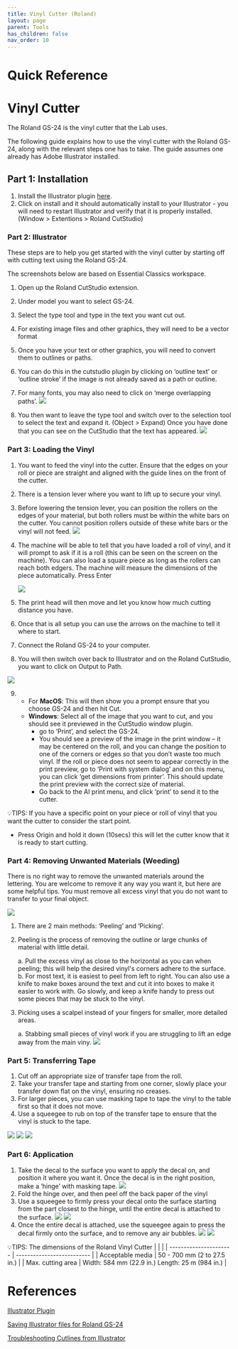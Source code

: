 ```yaml
---
title: Vinyl Cutter (Roland)
layout: page
parent: Tools
has_children: false
nav_order: 10
---
```


# Quick Reference

# Vinyl Cutter

The Roland GS-24 is the vinyl cutter that the Lab uses.

The following guide explains how to use the vinyl cutter with the Roland GS-24, along with the relevant steps one has to take. The guide assumes one already has Adobe Illustrator installed.

## Part 1: Installation

1. Install the Illustrator plugin [here](https://exchange.adobe.com/apps/cc/15901/roland-cutstudio-plugin-for-ai).
2. Click on install and it should automatically install to your Illustrator - you will need to restart Illustrator and verify that it is properly installed. (Window > Extentions > Roland CutStudio)

### Part 2: Illustrator

These steps are to help you get started with the vinyl cutter by starting off with cutting text using the Roland GS-24.

The screenshots below are based on Essential Classics workspace.

1. Open up the Roland CutStudio extension.
2. Under model you want to select GS-24.
3. Select the type tool and type in the text you want cut out.
4. For existing image files and other graphics, they will need to be a vector format
5. Once you have your text or other graphics, you will need to convert them to outlines or paths.
6. You can do this in the cutstudio plugin by clicking on ‘outline text’ or ‘outline stroke’ if the image is not already saved as a path or outline.
7. For many fonts, you may also need to click on ‘merge overlapping paths’.
   ![](/assets/images/vinyl_cutter/outline_stroke.png)

8. You then want to leave the type tool and switch over to the selection tool to select the text and expand it. (Object > Expand) Once you have done that you can see on the CutStudio that the text has appeared.
   ![](/assets/images/vinyl_cutter/text-cut-studio.gif)

### Part 3: Loading the Vinyl

1. You want to feed the vinyl into the cutter. Ensure that the edges on your roll or piece are straight and aligned with the guide lines on the front of the cutter.
2. There is a tension lever where you want to lift up to secure your vinyl.
3. Before lowering the tension lever, you can position the rollers on the edges of your material, but both rollers must be within the white bars on the cutter. You cannot position rollers outside of these white bars or the vinyl will not feed.
   ![](/assets/images/vinyl_cutter/tension_bar1.svg)
4. The machine will be able to tell that you have loaded a roll of vinyl, and it will prompt to ask if it is a roll (this can be seen on the screen on the machine). You can also load a square piece as long as the rollers can reach both edgers. The machine will measure the dimensions of the piece automatically. Press Enter

   ![](/assets/images/vinyl_cutter/vinyl_detected.gif)

5. The print head will then move and let you know how much cutting distance you have.
6. Once that is all setup you can use the arrows on the machine to tell it where to start.
7. Connect the Roland GS-24 to your computer.
8. You will then switch over back to Illustrator and on the Roland CutStudio, you want to click on Output to Path.

![](/assets/images/vinyl_cutter/output_path1.gif)

9.  - For **MacOS**: This will then show you a prompt ensure that you choose GS-24 and then hit Cut.
    - **Windows**: Select all of the image that you want to cut, and you should see it previewed in the CutStudio window plugin.
      - go to ‘Print’, and select the GS-24.
      - You should see a preview of the image in the print window – it may be centered on the roll, and you can change the position to one of the corners or edges so that you don’t waste too much vinyl. If the roll or piece does not seem to appear correctly in the print preview, go to ‘Print with system dialog’ and on this menu, you can click ‘get dimensions from printer’. This should update the print preview with the correct size of material.
      - Go back to the AI print menu, and click ‘print’ to send it to the cutter.

💡TIPS: If you have a specific point on your piece or roll of vinyl that you want the cutter to consider the start point.

- Press Origin and hold it down (10secs) this will let the cutter know that it is ready to start cutting.

### Part 4: Removing Unwanted Materials (Weeding)

There is no right way to remove the unwanted materials around the lettering. You are welcome to remove it any way you want it, but here are some helpful tips. You must remove all excess vinyl that you do not want to transfer to your final object.

![](/assets/images/vinyl_cutter/tools1.svg)

1. There are 2 main methods: ‘Peeling’ and ‘Picking’.
2. Peeling is the process of removing the outline or large chunks of material with little detail.

   a. Pull the excess vinyl as close to the horizontal as you can when peeling; this will help the desired vinyl's corners adhere to the surface.
   b. For most text, it is easiest to peel from left to right. You can also use a knife to make boxes around the text and cut it into boxes to make it easier to work with. Go slowly, and keep a knife handy to press out some pieces that may be stuck to the vinyl.

3. Picking uses a scalpel instead of your fingers for smaller, more detailed areas.

   a. Stabbing small pieces of vinyl work if you are
   struggling to lift an edge away from the main viny.
   ![](/assets/images/vinyl_cutter/unwanted_materials2.svg)

### Part 5: Transferring Tape

1. Cut off an appropriate size of transfer tape from the roll.
2. Take your transfer tape and starting from one corner, slowly place your transfer down flat on the vinyl, ensuring no creases.
3. For larger pieces, you can use masking tape to tape the vinyl to the table first so that it does not move.
4. Use a squeegee to rub on top of the transfer tape to ensure that the vinyl is stuck to the tape.

![](/assets/images/vinyl_cutter/setup_transfer_paper1.svg)
![](/assets/images/vinyl_cutter/squeegee.png)
![](/assets/images/vinyl_cutter/transfer_paper1.svg)

### Part 6: Application

1. Take the decal to the surface you want to apply the decal on, and position it where you want it. Once the decal is in the right position, make a ‘hinge’ with masking tape.
   ![](/assets/images/vinyl_cutter/hinge_tape.png)
2. Fold the hinge over, and then peel off the back paper of the vinyl
3. Use a squeegee to firmly press your decal onto the surface starting from the part closest to the hinge, until the entire decal is attached to the surface.
   ![](/assets/images/vinyl_cutter/transfer_to_surface1.svg)
   ![](/assets/images/vinyl_cutter/attach_surface.png)
4. Once the entire decal is attached, use the squeegee again to press the decal firmly onto the surface, and to remove any air bubbles.
   ![](/assets/images/vinyl_cutter/final_product2.svg)
   ![](/assets/images/vinyl_cutter/placement.png)

💡TIPS: The dimensions of the Roland Vinyl Cutter
| | |
| ---------------------- | -------------------------- |
| Acceptable media | 50 - 700 mm (2 to 27.5 in.) |
| Max. cutting area | Width: 584 mm (22.9 in.) Length: 25 m (984 in.) |

# References

[Illustrator Plugin](https://exchange.adobe.com/apps/cc/15901/roland-cutstudio-plugin-for-ai)

[Saving Illustrator files for Roland GS-24](https://www.youtube.com/watch?v=cT2VukASY-s)

[Troubleshooting Cutlines from Illustrator](https://www.youtube.com/watch?v=3Fg1Hmunlcw)

